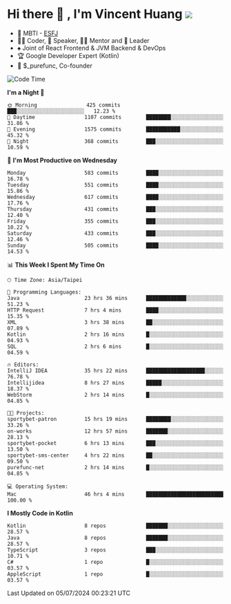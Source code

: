 # Hi there 👋 , I'm Vincent Huang ![](https://komarev.com/ghpvc/?username=Jian-Min-Huang)
- 👀 MBTI - [ESFJ](https://www.16personalities.com/esfj-personality)
- 👨‍💻 Coder, 🎤 Speaker, 👨‍🏫 Mentor and 🚀 Leader
- ♠️ Joint of React Frontend & JVM Backend & DevOps
- 🏆 Google Developer Expert (Kotlin)
- 💼 $_purefunc, Co-founder

<!--START_SECTION:waka-->
![Code Time](http://img.shields.io/badge/Code%20Time-4%2C016%20hrs%2033%20mins-blue)

**I'm a Night 🦉** 

```text
🌞 Morning                425 commits         ███░░░░░░░░░░░░░░░░░░░░░░   12.23 % 
🌆 Daytime                1107 commits        ████████░░░░░░░░░░░░░░░░░   31.86 % 
🌃 Evening                1575 commits        ███████████░░░░░░░░░░░░░░   45.32 % 
🌙 Night                  368 commits         ███░░░░░░░░░░░░░░░░░░░░░░   10.59 % 
```
📅 **I'm Most Productive on Wednesday** 

```text
Monday                   583 commits         ████░░░░░░░░░░░░░░░░░░░░░   16.78 % 
Tuesday                  551 commits         ████░░░░░░░░░░░░░░░░░░░░░   15.86 % 
Wednesday                617 commits         ████░░░░░░░░░░░░░░░░░░░░░   17.76 % 
Thursday                 431 commits         ███░░░░░░░░░░░░░░░░░░░░░░   12.40 % 
Friday                   355 commits         ███░░░░░░░░░░░░░░░░░░░░░░   10.22 % 
Saturday                 433 commits         ███░░░░░░░░░░░░░░░░░░░░░░   12.46 % 
Sunday                   505 commits         ████░░░░░░░░░░░░░░░░░░░░░   14.53 % 
```


📊 **This Week I Spent My Time On** 

```text
🕑︎ Time Zone: Asia/Taipei

💬 Programming Languages: 
Java                     23 hrs 36 mins      █████████████░░░░░░░░░░░░   51.23 % 
HTTP Request             7 hrs 4 mins        ████░░░░░░░░░░░░░░░░░░░░░   15.35 % 
XML                      3 hrs 38 mins       ██░░░░░░░░░░░░░░░░░░░░░░░   07.89 % 
Kotlin                   2 hrs 16 mins       █░░░░░░░░░░░░░░░░░░░░░░░░   04.93 % 
SQL                      2 hrs 6 mins        █░░░░░░░░░░░░░░░░░░░░░░░░   04.59 % 

🔥 Editors: 
IntelliJ IDEA            35 hrs 22 mins      ███████████████████░░░░░░   76.78 % 
Intellijidea             8 hrs 27 mins       █████░░░░░░░░░░░░░░░░░░░░   18.37 % 
WebStorm                 2 hrs 14 mins       █░░░░░░░░░░░░░░░░░░░░░░░░   04.85 % 

🐱‍💻 Projects: 
sportybet-patron         15 hrs 19 mins      ████████░░░░░░░░░░░░░░░░░   33.26 % 
on-works                 12 hrs 57 mins      ███████░░░░░░░░░░░░░░░░░░   28.13 % 
sportybet-pocket         6 hrs 13 mins       ███░░░░░░░░░░░░░░░░░░░░░░   13.50 % 
sportybet-sms-center     4 hrs 22 mins       ██░░░░░░░░░░░░░░░░░░░░░░░   09.50 % 
purefunc-net             2 hrs 14 mins       █░░░░░░░░░░░░░░░░░░░░░░░░   04.85 % 

💻 Operating System: 
Mac                      46 hrs 4 mins       █████████████████████████   100.00 % 
```

**I Mostly Code in Kotlin** 

```text
Kotlin                   8 repos             ███████░░░░░░░░░░░░░░░░░░   28.57 % 
Java                     8 repos             ███████░░░░░░░░░░░░░░░░░░   28.57 % 
TypeScript               3 repos             ███░░░░░░░░░░░░░░░░░░░░░░   10.71 % 
C#                       1 repo              █░░░░░░░░░░░░░░░░░░░░░░░░   03.57 % 
AppleScript              1 repo              █░░░░░░░░░░░░░░░░░░░░░░░░   03.57 % 
```




 Last Updated on 05/07/2024 00:23:21 UTC
<!--END_SECTION:waka-->
